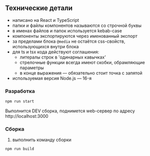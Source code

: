 ## Технические детали

- написано на React и TypeScript
- папки и файлы компонентов называются со строчной буквы
- в именах файлов и папок используется kebab-case
- компоненты экспортируются через именованный экспорт
- за пределами блока `@media` не остаётся css-свойств, использующихся внутри блока
- для ts и tsx кода действуют соглашения:
  - литералы строк в 'одинарных кавычках'
  - стрелочные функции всегда имеют скобки, обрамляющие параметры
  - в конце выражения — обязательно стоит точка с запятой
- используемая версия Node.js — 16-я

### Разработка

```bash
npm run start
```

Выполнится DEV сборка, поднимется web-сервер по адресу http://localhost:3000

### Сборка

1. выполнить команду сборки

```bash
npm run build
```
